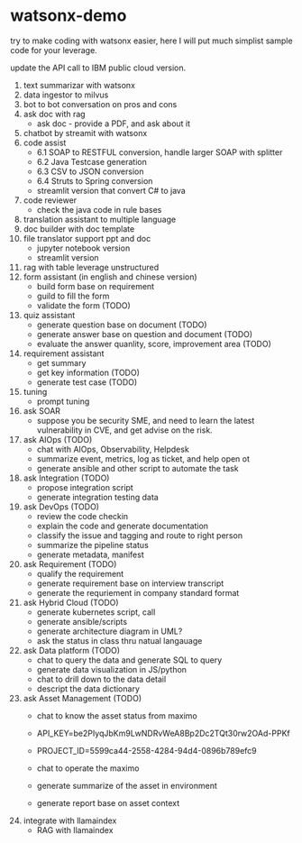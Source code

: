 # watsonx-demo

try to make coding with watsonx easier, here I will put much simplist sample code for your leverage.

update the API call to IBM public cloud version.

1. text summarizar with watsonx
2. data ingestor to milvus
3. bot to bot conversation on pros and cons
4. ask doc with rag
    - ask doc - provide a PDF, and ask about it
5. chatbot by streamit with watsonx
6. code assist
    - 6.1 SOAP to RESTFUL conversion, handle larger SOAP with splitter
    - 6.2 Java Testcase generation
    - 6.3 CSV to JSON conversion
    - 6.4 Struts to Spring conversion
    - streamlit version that convert C# to java
7. code reviewer
    - check the java code in rule bases
8. translation assistant to multiple language
9. doc builder with doc template
10. file translator support ppt and doc
    - jupyter notebook version
    - streamlit version
11. rag with table leverage unstructured
12. form assistant (in english and chinese version)
    - build form base on requirement
    - guild to fill the form
    - validate the form (TODO)
13. quiz assistant
    - generate question base on document (TODO)
    - generate answer base on question and document (TODO)
    - evaluate the answer quanlity, score, improvement area (TODO)
14. requirement assistant
    - get summary
    - get key information (TODO)
    - generate test case (TODO)
15. tuning
    - prompt tuning
16. ask SOAR
    - suppose you be security SME, and need to learn the latest vulnerability in CVE, and get advise on the risk.
17. ask AIOps (TODO)
    - chat with AIOps, Observability, Helpdesk
    - summarize event, metrics, log as ticket, and help open ot
    - generate ansible and other script to automate the task
18. ask Integration (TODO)
    - propose integration script
    - generate integration testing data
19. ask DevOps (TODO)
    - review the code checkin
    - explain the code and generate documentation
    - classify the issue and tagging and route to right person
    - summarize the pipeline status
    - generate metadata, manifest
20. ask Requirement (TODO)
    - qualify the requirement
    - generate requirement base on interview transcript
    - generate the requriement in company standard format
21. ask Hybrid Cloud (TODO)
    - generate kubernetes script, call
    - generate ansible/scripts
    - generate architecture diagram in UML?
    - ask the status in class thru natual langauage
22. ask Data platform (TODO)
    - chat to query the data and generate SQL to query
    - generate data visualization in JS/python
    - chat to drill down to the data detail
    - descript the data dictionary
23. ask Asset Management (TODO)
    - chat to know the asset status from maximo
   
    - API_KEY=be2PIyqJbKm9LwNDRvWeA8Bp2Dc2TQt30rw2OAd-PPKf
    - PROJECT_ID=5599ca44-2558-4284-94d4-0896b789efc9
 
    - chat to operate the maximo
    - generate summarize of the asset in environment
    - generate report base on asset context
24. integrate with llamaindex
    - RAG with llamaindex
